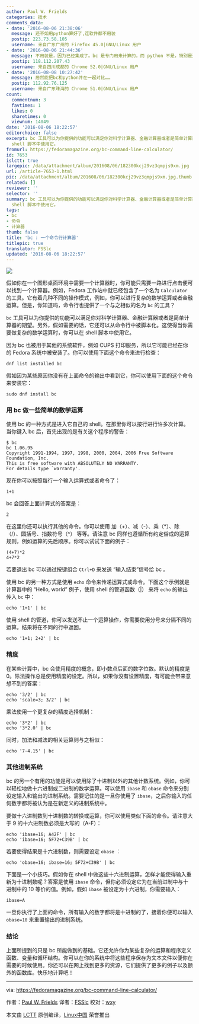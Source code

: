 ```yaml
---
author: Paul W. Frields
categories: 技术
comments_data:
- date: '2016-08-06 21:38:06'
  message: 还不如用python算好了,连软件都不用装
  postip: 223.73.58.105
  username: 来自广东广州的 Firefox 45.0|GNU/Linux 用户
- date: '2016-08-06 21:44:36'
  message: 不用装是，因为已经集成了。bc 是专门用来计算的，而 python 不是，特别是还有新旧版本问题。
  postip: 118.112.207.43
  username: 来自四川成都的 Chrome 52.0|GNU/Linux 用户
- date: '2016-08-08 10:27:42'
  message: 居然能把bc和python并在一起对比……
  postip: 112.92.76.125
  username: 来自广东珠海的 Chrome 51.0|GNU/Linux 用户
count:
  commentnum: 3
  favtimes: 1
  likes: 0
  sharetimes: 0
  viewnum: 14049
date: '2016-08-06 18:22:57'
editorchoice: false
excerpt: bc 工具可以为你提供的功能可以满足你对科学计算器、金融计算器或者是简单计算器的期望。另外，假如需要的话，它还可以从命令行中被脚本化。这使得当你需要做复杂的数学运算时，你可以在
  shell 脚本中使用它。
fromurl: https://fedoramagazine.org/bc-command-line-calculator/
id: 7653
islctt: true
largepic: /data/attachment/album/201608/06/182300kcj29vz3qmpjs9xm.jpg
url: /article-7653-1.html
pic: /data/attachment/album/201608/06/182300kcj29vz3qmpjs9xm.jpg.thumb.jpg
related: []
reviewer: ''
selector: ''
summary: bc 工具可以为你提供的功能可以满足你对科学计算器、金融计算器或者是简单计算器的期望。另外，假如需要的话，它还可以从命令行中被脚本化。这使得当你需要做复杂的数学运算时，你可以在
  shell 脚本中使用它。
tags:
- bc
- 命令
- 计算器
thumb: false
title: 'bc : 一个命令行计算器'
titlepic: true
translator: FSSlc
updated: '2016-08-06 18:22:57'
---
```


![](/data/attachment/album/201608/06/182300kcj29vz3qmpjs9xm.jpg)


假如你在一个图形桌面环境中需要一个计算器时，你可能只需要一路进行点击便可以找到一个计算器。例如，Fedora 工作站中就已经包含了一个名为 `Calculator` 的工具。它有着几种不同的操作模式，例如，你可以进行复杂的数学运算或者金融运算。但是，你知道吗，命令行也提供了一个与之相似的名为 `bc` 的工具？


`bc` 工具可以为你提供的功能可以满足你对科学计算器、金融计算器或者是简单计算器的期望。另外，假如需要的话，它还可以从命令行中被脚本化。这使得当你需要做复杂的数学运算时，你可以在 shell 脚本中使用它。


因为 bc 也被用于其他的系统软件，例如 CUPS 打印服务，所以它可能已经在你的 Fedora 系统中被安装了。你可以使用下面这个命令来进行检查：



```
dnf list installed bc

```

假如因为某些原因你没有在上面命令的输出中看到它，你可以使用下面的这个命令来安装它：



```
sudo dnf install bc

```

### 用 bc 做一些简单的数学运算


使用 bc 的一种方式是进入它自己的 shell。在那里你可以按行进行许多次计算。当你键入 bc 后，首先出现的是有关这个程序的警告：



```
$ bc
bc 1.06.95
Copyright 1991-1994, 1997, 1998, 2000, 2004, 2006 Free Software Foundation, Inc.
This is free software with ABSOLUTELY NO WARRANTY.
For details type `warranty'.

```

现在你可以按照每行一个输入运算式或者命令了：



```
1+1

```

bc 会回答上面计算式的答案是：



```
2

```

在这里你还可以执行其他的命令。你可以使用 加（+）、减（-）、乘（\*）、除（/）、圆括号、指数符号（^） 等等。请注意 bc 同样也遵循所有约定俗成的运算规则，例如运算的先后顺序。你可以试试下面的例子：



```
(4+7)*2
4+7*2

```

若要退出 bc 可以通过按键组合 `Ctrl+D` 来发送 “输入结束”信号给 bc 。


使用 bc 的另一种方式是使用 `echo` 命令来传递运算式或命令。下面这个示例就是计算器中的 “Hello, world” 例子，使用 shell 的管道函数（|） 来将 `echo` 的输出传入 `bc` 中：



```
echo '1+1' | bc

```

使用 shell 的管道，你可以发送不止一个运算操作，你需要使用分号来分隔不同的运算。结果将在不同的行中返回。



```
echo '1+1; 2+2' | bc

```

### 精度


在某些计算中，bc 会使用精度的概念，即小数点后面的数字位数。默认的精度是 0。除法操作总是使用精度的设定。所以，如果你没有设置精度，有可能会带来意想不到的答案：



```
echo '3/2' | bc
echo 'scale=3; 3/2' | bc

```

乘法使用一个更复杂的精度选择机制：



```
echo '3*2' | bc
echo '3*2.0' | bc

```

同时，加法和减法的相关运算则与之相似：



```
echo '7-4.15' | bc

```

### 其他进制系统


bc 的另一个有用的功能是可以使用除了十进制以外的其他计数系统。例如，你可以轻松地做十六进制或二进制的数学运算。可以使用 `ibase` 和 `obase` 命令来分别设定输入和输出的进制系统。需要记住的是一旦你使用了 `ibase`，之后你输入的任何数字都将被认为是在新定义的进制系统中。


要做十六进制数到十进制数的转换或运算，你可以使用类似下面的命令。请注意大于 9 的十六进制数必须是大写的（A-F）：



```
echo 'ibase=16; A42F' | bc
echo 'ibase=16; 5F72+C39B' | bc

```

若要使得结果是十六进制数，则需要设定 `obase` ：



```
echo 'obase=16; ibase=16; 5F72+C39B' | bc

```

下面是一个小技巧。假如你在 shell 中做这些十六进制运算，怎样才能使得输入重新为十进制数呢？答案是使用 `ibase` 命令，但你必须设定它为在当前进制中与十进制中的 10 等价的值。例如，假如 `ibase` 被设定为十六进制，你需要输入：



```
ibase=A

```

一旦你执行了上面的命令，所有输入的数字都将是十进制的了，接着你便可以输入 `obase=10` 来重置输出的进制系统。


### 结论


上面所提到的只是 bc 所能做到的基础。它还允许你为某些复杂的运算和程序定义函数、变量和循环结构。你可以在你的系统中将这些程序保存为文本文件以便你在需要的时候使用。你还可以在网上找到更多的资源，它们提供了更多的例子以及额外的函数库。快乐地计算吧！




---


via: <https://fedoramagazine.org/bc-command-line-calculator/>


作者：[Paul W. Frields](https://fedoramagazine.org/author/pfrields/) 译者：[FSSlc](https://github.com/FSSlc) 校对：[wxy](https://github.com/wxy)


本文由 [LCTT](https://github.com/LCTT/TranslateProject) 原创编译，[Linux中国](https://linux.cn/) 荣誉推出